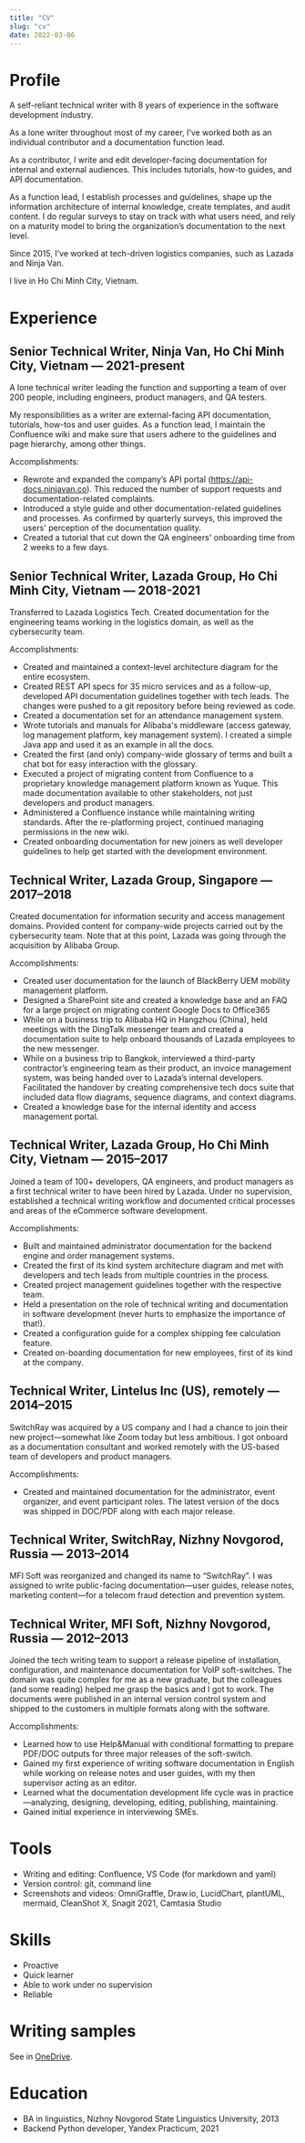 ```yaml
---
title: "CV"
slug: "cv"
date: 2022-03-06
---
```


# Profile

A self-reliant technical writer with 8 years of experience in the software development industry.

As a lone writer throughout most of my career, I’ve worked both as an individual contributor and a documentation function lead.

As a contributor, I write and edit developer-facing documentation for internal and external audiences. This includes tutorials, how-to guides, and API documentation.

As a function lead, I establish processes and guidelines, shape up the information architecture of internal knowledge, create templates, and audit content. I do regular surveys to stay on track with what users need, and rely on a maturity model to bring the organization’s documentation to the next level.

Since 2015, I’ve worked at tech-driven logistics companies, such as Lazada and Ninja Van.

I live in Ho Chi Minh City, Vietnam.

# Experience

## Senior Technical Writer, Ninja Van, Ho Chi Minh City, Vietnam — 2021-present
A lone technical writer leading the function and supporting a team of over 200 people, including engineers, product managers, and QA testers.

My responsibilities as a writer are external-facing API documentation, tutorials, how-tos and user guides. As a function lead, I maintain the Confluence wiki and make sure that users adhere to the guidelines and page hierarchy, among other things.

Accomplishments:
* Rewrote and expanded the company’s API portal (https://api-docs.ninjavan.co). This reduced the number of support requests and documentation-related complaints.
* Introduced a style guide and other documentation-related guidelines and processes. As confirmed by quarterly surveys, this improved the users' perception of the documentation quality.
* Created a tutorial that cut down the QA engineers' onboarding time from 2 weeks to a few days.

## Senior Technical Writer, Lazada Group, Ho Chi Minh City, Vietnam — 2018-2021
Transferred to Lazada Logistics Tech. Created documentation for the engineering teams working in the logistics domain, as well as the cybersecurity team.

Accomplishments:
* Created and maintained a context-level architecture diagram for the entire ecosystem.
* Created REST API specs for 35 micro services and as a follow-up, developed API documentation guidelines together with tech leads. The changes were pushed to a git repository before being reviewed as code.
* Created a documentation set for an attendance management system.
* Wrote tutorials and manuals for Alibaba's middleware (access gateway, log management platform, key management system). I created a simple Java app and used it as an example in all the docs.
* Created the first (and only) company-wide glossary of terms and built a chat bot for easy interaction with the glossary.
* Executed a project of migrating content from Confluence to a proprietary knowledge management platform known as Yuque. This made documentation available to other stakeholders, not just developers and product managers.
* Administered a Confluence instance while maintaining writing standards. After the re-platforming project, continued managing permissions in the new wiki.
* Created onboarding documentation for new joiners as well developer guidelines to help get started with the development environment.

## Technical Writer, Lazada Group, Singapore — 2017–2018
Created documentation for information security and access management domains. Provided content for company-wide projects carried out by the cybersecurity team. Note that at this point, Lazada was going through the acquisition by Alibaba Group.

Accomplishments:
* Created user documentation for the launch of BlackBerry UEM mobility management platform.
* Designed a SharePoint site and created a knowledge base and an FAQ for a large project on migrating content Google Docs to Office365
* While on a business trip to Alibaba HQ in Hangzhou (China), held meetings with the DingTalk messenger team and created a documentation suite to help onboard thousands of Lazada employees to the new messenger.
* While on a business trip to Bangkok, interviewed a third-party contractor’s engineering team as their product, an invoice management system, was being handed over to Lazada’s internal developers. Facilitated the handover by creating comprehensive tech docs suite that included data flow diagrams, sequence diagrams, and context diagrams.
* Created a knowledge base for the internal identity and access management portal.
  
## Technical Writer, Lazada Group, Ho Chi Minh City, Vietnam — 2015–2017
Joined a team of 100+ developers, QA engineers, and product managers as a first technical writer to have been hired by Lazada. Under no supervision, established a technical writing workflow and documented critical processes and areas of the eCommerce software development.

Accomplishments:
* Built and maintained administrator documentation for the backend engine and order management systems.
* Created the first of its kind system architecture diagram and met with developers and tech leads from multiple countries in the process.
* Created project management guidelines together with the respective team.
* Held a presentation on the role of technical writing and documentation in software development (never hurts to emphasize the importance of that!).
* Created a configuration guide for a complex shipping fee calculation feature.
* Created on-boarding documentation for new employees, first of its kind at the company.

## Technical Writer, Lintelus Inc (US), remotely — 2014–2015
SwitchRay was acquired by a US company and I had a chance to join their new project—somewhat like Zoom today but less ambitious. I got onboard as a documentation consultant and worked remotely with the US-based team of developers and product managers.

Accomplishments:
* Created and maintained documentation for the administrator, event organizer, and event participant roles. The latest version of the docs was shipped in DOC/PDF along with each major release.

## Technical Writer, SwitchRay, Nizhny Novgorod, Russia — 2013–2014
MFI Soft was reorganized and changed its name to “SwitchRay”. I was assigned to write public-facing documentation—user guides, release notes, marketing content—for a telecom fraud detection and prevention system.

## Technical Writer, MFI Soft, Nizhny Novgorod, Russia — 2012–2013
Joined the tech writing team to support a release pipeline of installation, configuration, and maintenance documentation for VoIP soft-switches. The domain was quite complex for me as a new graduate, but the colleagues (and some reading) helped me grasp the basics and I got to work. The documents were published in an internal version control system and shipped to the customers in multiple formats along with the software.

Accomplishments:
* Learned how to use Help&Manual with conditional formatting to prepare PDF/DOC outputs for three major releases of the soft-switch.
* Gained my first experience of writing software documentation in English while working on release notes and user guides, with my then supervisor acting as an editor.
* Learned what the documentation development life cycle was in practice—analyzing, designing, developing, editing, publishing, maintaining.
* Gained initial experience in interviewing SMEs.

# Tools
* Writing and editing: Confluence, VS Code (for markdown and yaml)
* Version control: git, command line
* Screenshots and videos: OmniGraffle, Draw.io, LucidChart, plantUML, mermaid, CleanShot X, Snagit 2021, Camtasia Studio

# Skills
* Proactive
* Quick learner
* Able to work under no supervision
* Reliable
  
# Writing samples
See in [OneDrive](https://1drv.ms/u/s!Ao47xIRuAN0R0mCD2yQ_VJvR3hHK?e=ybJtsP).

# Education
* BA in linguistics, Nizhny Novgorod State Linguistics University, 2013
* Backend Python developer, Yandex Practicum, 2021